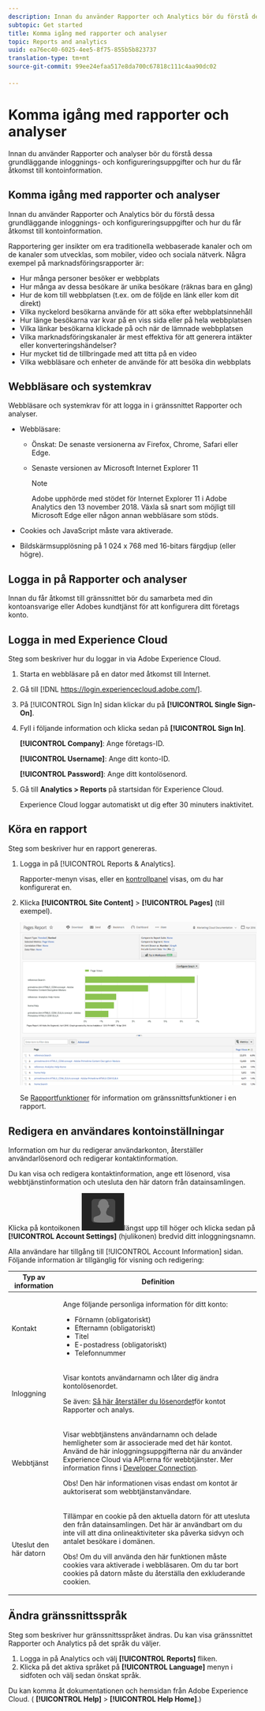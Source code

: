 ```yaml
---
description: Innan du använder Rapporter och Analytics bör du förstå dessa grundläggande inloggnings- och konfigureringsuppgifter och hur du får åtkomst till kontoinformation.
subtopic: Get started
title: Komma igång med rapporter och analyser
topic: Reports and analytics
uuid: ea76ec40-6025-4ee5-8f75-855b5b823737
translation-type: tm+mt
source-git-commit: 99ee24efaa517e8da700c67818c111c4aa90dc02

---
```



# Komma igång med rapporter och analyser

Innan du använder Rapporter och analyser bör du förstå dessa grundläggande inloggnings- och konfigureringsuppgifter och hur du får åtkomst till kontoinformation.

## Komma igång med rapporter och analyser

Innan du använder Rapporter och Analytics bör du förstå dessa grundläggande inloggnings- och konfigureringsuppgifter och hur du får åtkomst till kontoinformation.

Rapportering ger insikter om era traditionella webbaserade kanaler och om de kanaler som utvecklas, som mobiler, video och sociala nätverk. Några exempel på marknadsföringsrapporter är:

* Hur många personer besöker er webbplats
* Hur många av dessa besökare är unika besökare (räknas bara en gång)
* Hur de kom till webbplatsen (t.ex. om de följde en länk eller kom dit direkt)
* Vilka nyckelord besökarna använde för att söka efter webbplatsinnehåll
* Hur länge besökarna var kvar på en viss sida eller på hela webbplatsen
* Vilka länkar besökarna klickade på och när de lämnade webbplatsen
* Vilka marknadsföringskanaler är mest effektiva för att generera intäkter eller konverteringshändelser?
* Hur mycket tid de tillbringade med att titta på en video
* Vilka webbläsare och enheter de använde för att besöka din webbplats

## Webbläsare och systemkrav

Webbläsare och systemkrav för att logga in i gränssnittet Rapporter och analyser.

* Webbläsare:

   * Önskat: De senaste versionerna av Firefox, Chrome, Safari eller Edge.
   * Senaste versionen av Microsoft Internet Explorer 11

      >[!NOTE]
      >
      >Adobe upphörde med stödet för Internet Explorer 11 i Adobe Analytics den 13 november 2018. Växla så snart som möjligt till Microsoft Edge eller någon annan webbläsare som stöds.

* Cookies och JavaScript måste vara aktiverade.
* Bildskärmsupplösning på 1 024 x 768 med 16-bitars färgdjup (eller högre).

## Logga in på Rapporter och analyser

Innan du får åtkomst till gränssnittet bör du samarbeta med din kontoansvarige eller Adobes kundtjänst för att konfigurera ditt företags konto.

## Logga in med Experience Cloud

Steg som beskriver hur du loggar in via Adobe Experience Cloud.

1. Starta en webbläsare på en dator med åtkomst till Internet.
1. Gå till [!DNL https://login.experiencecloud.adobe.com/].
1. På [!UICONTROL Sign In] sidan klickar du på **[!UICONTROL Single Sign-On]**.
1. Fyll i följande information och klicka sedan på **[!UICONTROL Sign In]**.

   **[!UICONTROL Company]**: Ange företags-ID.

   **[!UICONTROL Username]**: Ange ditt konto-ID.

   **[!UICONTROL Password]**: Ange ditt kontolösenord.
1. Gå till **Analytics > Reports** på startsidan för Experience Cloud.

   Experience Cloud loggar automatiskt ut dig efter 30 minuters inaktivitet.

## Köra en rapport

Steg som beskriver hur en rapport genereras.

1. Logga in på [!UICONTROL Reports & Analytics].

   Rapporter-menyn visas, eller en [kontrollpanel](/help/analyze/reports-analytics/dashboard.md) visas, om du har konfigurerat en.

1. Klicka **[!UICONTROL Site Content]** > **[!UICONTROL Pages]** (till exempel).

   ![](assets/pages_report.png)

   Se [Rapportfunktioner](/help/analyze/reports-analytics/overview/report-overview.md) för information om gränssnittsfunktioner i en rapport.

## Redigera en användares kontoinställningar

Information om hur du redigerar användarkonton, återställer användarlösenord och redigerar kontaktinformation.

Du kan visa och redigera kontaktinformation, ange ett lösenord, visa webbtjänstinformation och utesluta den här datorn från datainsamlingen.

Klicka på kontoikonen ![](assets/account.png)längst upp till höger och klicka sedan på **[!UICONTROL Account Settings]** (hjulikonen) bredvid ditt inloggningsnamn.

Alla användare har tillgång till [!UICONTROL Account Information] sidan. Följande information är tillgänglig för visning och redigering:

<table id="table_58F5D292485F45F9902B372E4E1E3103"> 
 <thead> 
  <tr> 
   <th colname="col1" class="entry"> Typ av information </th> 
   <th colname="col2" class="entry"> Definition </th> 
  </tr> 
 </thead>
 <tbody> 
  <tr> 
   <td> <p>Kontakt </p> </td> 
   <td> <p>Ange följande personliga information för ditt konto: </p> 
    <ul id="ul_7925E35904EB47E3AC648FA80A09EF91"> 
     <li id="li_CDD8D7B73A1D4C78A41FF02BD0E5E788">Förnamn (obligatoriskt) </li> 
     <li id="li_7255F50ABFFA4EE8A0A9D04F92BE432D">Efternamn (obligatoriskt) </li> 
     <li id="li_3DF6107291CC4D46AAA0E4A13D59128F">Titel </li> 
     <li id="li_B5BE95E0FE594939A2D4C6680A6B8BDD">E-postadress (obligatoriskt) </li> 
     <li id="li_B764239241CE4F1CA74F77D796E7AB1D">Telefonnummer </li> 
    </ul> </td> 
  </tr> 
  <tr> 
   <td> <p> Inloggning </p> </td> 
   <td> <p>Visar kontots användarnamn och låter dig ändra kontolösenordet. </p> <p>Se även: <a href="https://helpx.adobe.com/analytics/kb/How-to-Reset-Report-and-analytics-password.html"  > Så här återställer du lösenordet</a>för kontot Rapporter och analys. </p> </td> 
  </tr> 
  <tr> 
   <td> <p>Webbtjänst </p> </td> 
   <td> <p>Visar webbtjänstens användarnamn och delade hemligheter som är associerade med det här kontot. Använd de här inloggningsuppgifterna när du använder Experience Cloud via API:erna för webbtjänster. Mer information finns i <a href="https://marketing.adobe.com/developer"  > Developer Connection</a>. </p> <p> <p>Obs!  Den här informationen visas endast om kontot är auktoriserat som webbtjänstanvändare. </p> </p> </td> 
  </tr> 
  <tr> 
   <td> <p> Uteslut den här datorn </p> </td> 
   <td> <p>Tillämpar en cookie på den aktuella datorn för att utesluta den från datainsamlingen. Det här är användbart om du inte vill att dina onlineaktiviteter ska påverka sidvyn och antalet besökare i domänen. </p> <p> <p>Obs!  Om du vill använda den här funktionen måste cookies vara aktiverade i webbläsaren. Om du tar bort cookies på datorn måste du återställa den exkluderande cookien. </p> </p> </td> 
  </tr> 
 </tbody> 
</table>

## Ändra gränssnittsspråk

Steg som beskriver hur gränssnittsspråket ändras. Du kan visa gränssnittet Rapporter och Analytics på det språk du väljer.

1. Logga in på Analytics och välj **[!UICONTROL Reports]** fliken.
1. Klicka på det aktiva språket på **[!UICONTROL Language]** menyn i sidfoten och välj sedan önskat språk.

Du kan komma åt dokumentationen och hemsidan från Adobe Experience Cloud. ( **[!UICONTROL Help]** > **[!UICONTROL Help Home]**.)
